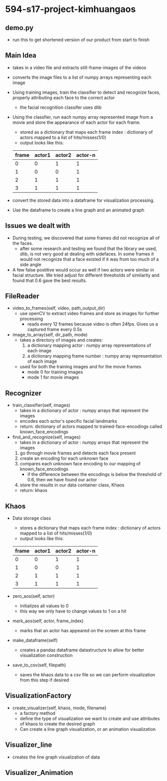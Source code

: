 # 594-s17-project-kimhuangaos


## demo.py 
- run this to get shortened version of our product from start to finish

## Main Idea
- takes in a video file and extracts still-frame-images of the videos
- converts the image files to a list of numpy arrays representing each image
- Using training images, train the classifier to detect and recognize faces, properly attributing each face to the correct actor
	- the facial recognition classifer uses dlib
- Using the classfier, run each numpy array represented image from a movie and store the appearance of each actor for each frame. 
	- stored as a dictionary that maps each frame index : dictionary of actors mapped to a list of hits/misses(1/0) 
	- output looks like this:
	
	frame|actor1|actor2|actor-n
	-----|------|------|-------
	0  	 | 0	| 1    | 1
	1	 | 0    | 0    | 1
	2	 | 1	| 1	   | 1
	3    | 1	| 1    | 1

- convert the stored data into a dataframe for visualization processing.
- Use the dataframe to create a line graph and an animated graph

## Issues we dealt with
- During testing, we discovered that some frames did not recognize all of the faces. 
	- after some research and testing we found that the library we used, dlib, is not very good at dealing with sidefaces. In some frames it would not recognize that a face existed if it was from too much of a side angle
- A few false postitive would occur as well if two actors were similar in facial structure. We tried adjust for different thresholds of similarity and found that 0.6 gave the best results. 



## FileReader
- video_to_frames(self, video, path_output_dir)
	- use openCV to extract video frames and store as images for further processing
		- reads every 12 frames because video is often 24fps. Gives us a captured frame every 0.5s
- image_to_array(self, dir_path, mode)
	- takes a directory of images and creates:
		1. a dictionary mapping actor : numpy array representations of each image 
		2. a dictionary mapping frame number : numpy array representation of each image
	- used for both the training images and for the movie frames
		- mode 0 for training images
		- mode 1 for movie images
	 
## Recognizer
- train_classifier(self, images)
	- takes in a dictionary of actor : numpy arrays that represent the images
	- encodes each actor's specific facial landmarks 
	- return: dictionary of actors mapped to trained-face-encodings called known_face_encodings
- find_and_recognize(self, images)
	- takes in a dictionary of actor : numpy arrays that represent the images
	1. go through movie frames and detects each face present
	2. create an encoding for each unknown face
	3. compares each unknown face encoding to our mapping of known_face_encodings 
		- if the difference between the encodings is below the threshold of 0.6, then we have found our actor
	4. store the results in our data container class, Khaos
	- return: khaos 

## Khaos
- Data storage class
	- stores a dictionary that maps each frame index : dictionary of actors mapped to a list of hits/misses(1/0) 
	- output looks like this:
	
	frame|actor1|actor2|actor-n
	-----|------|------|-------
	0  	 | 0	| 1    | 1
	1	 | 0    | 0    | 1
	2	 | 1	| 1	   | 1
	3    | 1	| 1    | 1
- zero_aos(self, actor)
	- initializes all values to 0
	- this way we only have to change values to 1 on a hit
- mark_aos(self, actor, frame_index)
	- marks that an actor has appeared on the screen at this frame
- make_dataframe(self)
	- creates a pandas dataframe datastructure to allow for better visualization construction
- save_to_csv(self, filepath)
	- saves the khaos data to a csv file so we can perform visualization from this step if desired

## VisualizationFactory
- create_visualizer(self, khaos, mode, filename)
	- a factory method
	- define the type of visualization we want to create and use attributes of khaos to create the desired graph
	- Can create a line graph visualization, or an animation visualization

## Visualizer_line
- creates the line graph visualization of data

## Visualizer_Animation

